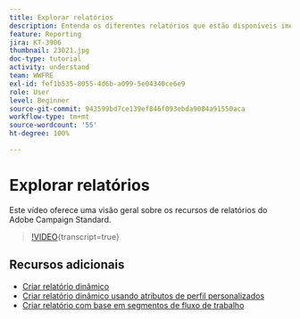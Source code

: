 ```yaml
---
title: Explorar relatórios
description: Entenda os diferentes relatórios que estão disponíveis imediatamente para uma entrega de email.
feature: Reporting
jira: KT-3906
thumbnail: 23021.jpg
doc-type: tutorial
activity: understand
team: WWFRE
exl-id: fef1b535-8055-4d6b-a099-5e04340ce6e9
role: User
level: Beginner
source-git-commit: 943599bd7ce139ef846f093ebda9084a91550aca
workflow-type: tm+mt
source-wordcount: '55'
ht-degree: 100%

---
```


# Explorar relatórios

Este vídeo oferece uma visão geral sobre os recursos de relatórios do Adobe Campaign Standard.

>[!VIDEO](https://video.tv.adobe.com/v/23021?learn=on){transcript=true}

## Recursos adicionais

* [Criar relatório dinâmico](/help/reporting/creating-a-dynamic-report.md)
* [Criar relatório dinâmico usando atributos de perfil personalizados](/help/reporting/custom-profile-attributes-dynamic-reports.md)
* [Criar relatório com base em segmentos de fluxo de trabalho](/help/reporting/report-on-workflow-segments.md)
